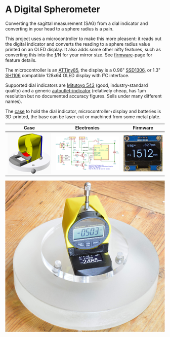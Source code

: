 A Digital Spherometer
=====================

Converting the sagittal measurement (SAG) from a dial indicator and converting
in your head to a sphere radius is a pain.

This project uses a microcontroller to make this more pleasent: it reads out
the digital indicator and converts the reading to a sphere radius value
printed on an OLED display. It also adds some other nifty features, such as
converting this into the ƒ/N for your mirror size. See [firmware]-page for
feature details.

The microcontroller is an [ATTiny85], the display is a 0.96" [SSD1306], or
1.3" [SH1106] compatible 128x64 OLED display with I²C interface.

Supported dial indicators are [Mitutoyo 543] (good, industry-standard quality)
and a generic [autoutlet-indicator] (relatively cheap, has 1μm resolution but
no documented accuracy figures. Sells under many different names).

The [case](./frame) to hold the dial indicator, microcontroller+display and
batteries is 3D-printed, the base can be laser-cut or machined from some metal
plate.

Case | Electronics | Firmware
-----|-------------|----------
[![Case](./img/dial-case.png)](./frame) | [![Electronics](./img/spherometer-display-schematic.png)](./pcb) | [![Firmware](./img/oled.jpg)](./firmware)

![](img/spherometer.jpg)

[attiny85]: https://www.microchip.com/wwwproducts/en/ATtiny85
[ssd1306]: https://www.ebay.com/sch/i.html?_nkw=ssd1306+i2c+128x64
[sh1106]: https://www.ebay.com/sch/i.html?_nkw=sh1106+i2c+128x64
[Mitutoyo 543]: https://ecatalog.mitutoyo.com/ABSOLUTE-Digimatic-Indicator-ID-S-Series-543-with-Simple-Design-C1196.aspx
[autoutlet-indicator]: https://www.amazon.com/gp/product/B07C63VFN3
[avr-gcc]: https://gcc.gnu.org/wiki/avr-gcc
[firmware]: ./firmware